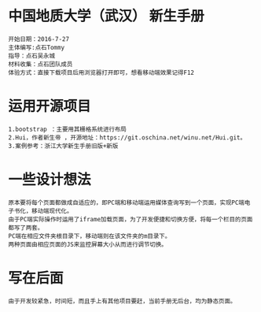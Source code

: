 # 中国地质大学（武汉） 新生手册 
	开始日期：2016-7-27
	主体编写:点石Tommy 
	指导：点石吴永城
	材料收集：点石团队成员
	体验方式：直接下载项目后用浏览器打开即可，想看移动端效果记得F12
# 运用开源项目
	1.bootstrap ：主要用其栅格系统进行布局
	2.Hui，作者新生帝 ，开源地址：https://git.oschina.net/winu.net/Hui.git。
	3.案例参考：浙江大学新生手册旧版+新版
# 一些设计想法
	原本要将每个页面都做成自适应的，即PC端和移动端运用媒体查询写到一个页面，实现PC端电子书化，移动端现代化。
	由于PC端实际操作时运用了iframe加载页面，为了开发便捷和切换方便，将每一个栏目的页面都写了两套。
	PC端在相应文件夹根目录下，移动端则在该文件夹的m目录下。
	两种页面由相应页面的JS来监控屏幕大小从而进行调节切换。
# 写在后面
	由于开发较紧急，时间短，而且手上有其他项目要赶，当前手册无后台，均为静态页面。 









